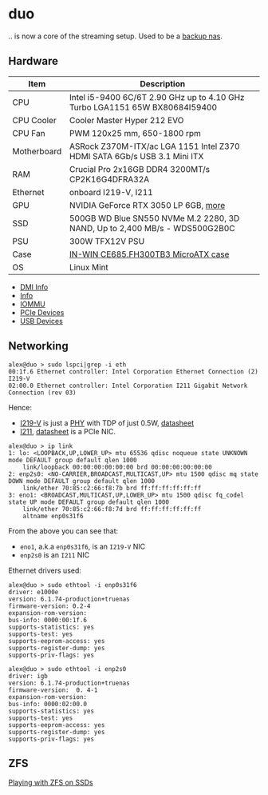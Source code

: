 # duo

.. is now a core of the streaming setup.  Used to be a [backup nas](nas-backup.html).

## Hardware

Item|Description
----|----------
CPU|Intel i5-9400 6C/6T 2.90 GHz up to 4.10 GHz Turbo LGA1151 65W BX80684I59400
CPU Cooler|Cooler Master Hyper 212 EVO
CPU Fan|PWM 120x25 mm, 650-1800 rpm
Motherboard|ASRock Z370M-ITX/ac LGA 1151 Intel Z370 HDMI SATA 6Gb/s USB 3.1 Mini ITX
RAM|Crucial Pro 2x16GB DDR4 3200MT/s CP2K16G4DFRA32A
Ethernet|onboard I219-V, I211
GPU|NVIDIA GeForce RTX 3050 LP 6GB, [more](nvidia-smi.html)
SSD|500GB WD Blue SN550 NVMe M.2 2280, 3D NAND, Up to 2,400 MB/s - WDS500G2B0C
PSU|300W TFX12V PSU
Case|[IN-WIN CE685.FH300TB3 MicroATX case](https://www.newegg.com/p/N82E16811108109)
OS|Linux Mint

* [DMI Info](dmi.html)
* [Info](info.html)
* [IOMMU](iommu.html)
* [PCIe Devices](lspci.html)
* [USB Devices](lsusb.html)

## Networking

```
alex@duo > sudo lspci|grep -i eth
00:1f.6 Ethernet controller: Intel Corporation Ethernet Connection (2) I219-V
02:00.0 Ethernet controller: Intel Corporation I211 Gigabit Network Connection (rev 03)
```
Hence:
* [I219-V](https://ark.intel.com/content/www/us/en/ark/products/82186/intel-ethernet-connection-i219v.html)
is just a [PHY](https://en.wikipedia.org/wiki/Physical_layer) with TDP of just
0.5W, [datasheet](https://cdrdv2.intel.com/v1/dl/getcontent/612523)
* [I211](https://www.intel.com/content/www/us/en/products/sku/64404/intel-ethernet-controller-i211at/specifications.html),
[datasheet](https://cdrdv2.intel.com/v1/dl/getcontent/333017) is a PCIe NIC.


```
alex@duo > ip link
1: lo: <LOOPBACK,UP,LOWER_UP> mtu 65536 qdisc noqueue state UNKNOWN mode DEFAULT group default qlen 1000
    link/loopback 00:00:00:00:00:00 brd 00:00:00:00:00:00
2: enp2s0: <NO-CARRIER,BROADCAST,MULTICAST,UP> mtu 1500 qdisc mq state DOWN mode DEFAULT group default qlen 1000
    link/ether 70:85:c2:66:f8:7b brd ff:ff:ff:ff:ff:ff
3: eno1: <BROADCAST,MULTICAST,UP,LOWER_UP> mtu 1500 qdisc fq_codel state UP mode DEFAULT group default qlen 1000
    link/ether 70:85:c2:66:f8:7d brd ff:ff:ff:ff:ff:ff
    altname enp0s31f6

```

From the above you can see that:

* `eno1`, a.k.a `enp0s31f6`, is an `I219-V` NIC
* `enp2s0` is an `I211` NIC

Ethernet drivers used:

```
alex@duo > sudo ethtool -i enp0s31f6
driver: e1000e
version: 6.1.74-production+truenas
firmware-version: 0.2-4
expansion-rom-version:
bus-info: 0000:00:1f.6
supports-statistics: yes
supports-test: yes
supports-eeprom-access: yes
supports-register-dump: yes
supports-priv-flags: yes

alex@duo > sudo ethtool -i enp2s0
driver: igb
version: 6.1.74-production+truenas
firmware-version:  0. 4-1
expansion-rom-version:
bus-info: 0000:02:00.0
supports-statistics: yes
supports-test: yes
supports-eeprom-access: yes
supports-register-dump: yes
supports-priv-flags: yes
```

## ZFS

[Playing with ZFS on SSDs](zfs.html)
